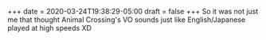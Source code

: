 +++
date = 2020-03-24T19:38:29-05:00
draft = false
+++
So it was not just me that thought Animal Crossing's VO sounds just like English/Japanese played at high speeds XD